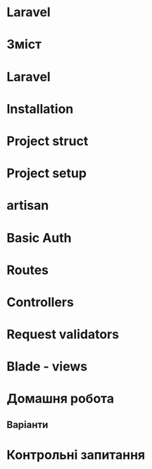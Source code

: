 # Laravel

# Зміст

# Laravel

# Installation

# Project struct

# Project setup

# artisan

# Basic Auth

# Routes

# Controllers

# Request validators

# Blade - views

# Домашня робота

## Варіанти

# Контрольні запитання